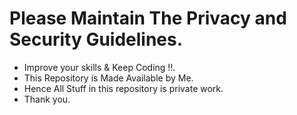 # Please Maintain The Privacy and Security Guidelines.

- Improve your skills & Keep Coding !!.
- This Repository is Made Available by Me. 
- Hence All Stuff in this repository is private work.
- Thank you.